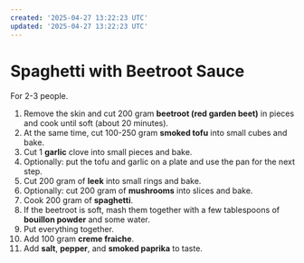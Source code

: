 ```yaml
---
created: '2025-04-27 13:22:23 UTC'
updated: '2025-04-27 13:22:23 UTC'
---
```


# Spaghetti with Beetroot Sauce


For 2-3 people.

1. Remove the skin and cut 200 gram **beetroot (red garden beet)** in pieces and cook until soft (about 20 minutes).
1. At the same time, cut 100-250 gram **smoked tofu** into small cubes and bake.
1. Cut 1 **garlic** clove into small pieces and bake.
1. Optionally: put the tofu and garlic on a plate and use the pan for the next step.
1. Cut 200 gram of **leek** into small rings and bake.
1. Optionally: cut 200 gram of **mushrooms** into slices and bake.
1. Cook 200 gram of **spaghetti**.
1. If the beetroot is soft, mash them together with a few tablespoons of **bouillon powder** and some water.
1. Put everything together.
1. Add 100 gram **creme fraiche**.
1. Add **salt**, **pepper**, and **smoked paprika** to taste.

